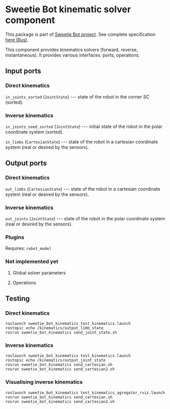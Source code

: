 # Sweetie Bot kinematic solver component
This package is part of [Sweetie Bot project](http://sweetiebot.net). See complete specification [here (Rus)](https://gitlab.com/sweetie-bot/sweetie_doc/wikis/components-kinematics).

This component provides kinematics solvers (forward, reverse, instantaneous).
It provides various interfaces: ports, operations.

## Input ports
### Direct kinematics

`in_joints_sorted` (`JointState`) --- state of the robot in the corner SC (sorted).

### Inverse kinematics

`in_joints_seed_sorted` (`JointState`) --- initial state of the robot in the polar coordinate system (sorted).

`in_limbs` (`CartesianState`) --- state of the robot in a cartesian coordinate system (real or desired by the sensors).

## Output ports

### Direct kinematics

`out_limbs` (`CartesianState`) --- state of the robot in a cartesian coordinate system (real or desired by the sensors).

### Inverse kinematics

`out_joints` (`JointState`) --- state of the robot in the polar coordinate system (real or desired by the sensors).

### Plugins

Requires: `robot_model`

### Not implemented yet

1. Global solver parameters

2. Operations

## Testing

### Direct kinematics

```
roslaunch sweetie_bot_kinematics test_kinematics.launch
rostopic echo /kinematics/output_limb_state
rosrun sweetie_bot_kinematics send_joint_state.sh
```

### Inverse kinematics

```
roslaunch sweetie_bot_kinematics test_kinematics.launch
rostopic echo /kinematics/output_joint_state
rosrun sweetie_bot_kinematics send_cartesian.sh
rosrun sweetie_bot_kinematics send_cartesian2.sh
```

### Visualising inverse kinematics

```
roslaunch sweetie_bot_kinematics test_kinematics_agregator_rviz.launch
rosrun sweetie_bot_kinematics send_cartesian.sh
rosrun sweetie_bot_kinematics send_cartesian2.sh
```
